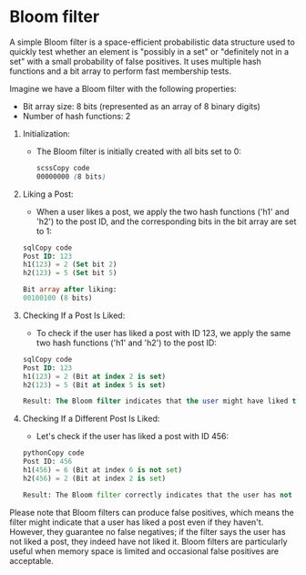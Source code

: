 # Bloom filter

A simple Bloom filter is a space-efficient probabilistic data structure used to quickly test whether an element is "possibly in a set" or "definitely not in a set" with a small probability of false positives. It uses multiple hash functions and a bit array to perform fast membership tests.

Imagine we have a Bloom filter with the following properties:

- Bit array size: 8 bits (represented as an array of 8 binary digits)
- Number of hash functions: 2
1. Initialization:
    - The Bloom filter is initially created with all bits set to 0:
        
        ```scss
        scssCopy code
        00000000 (8 bits)
        
        ```
        
2. Liking a Post:
    - When a user likes a post, we apply the two hash functions ('h1' and 'h2') to the post ID, and the corresponding bits in the bit array are set to 1:
    
    ```sql
    sqlCopy code
    Post ID: 123
    h1(123) = 2 (Set bit 2)
    h2(123) = 5 (Set bit 5)
    
    Bit array after liking:
    00100100 (8 bits)
    
    ```
    
3. Checking If a Post Is Liked:
    - To check if the user has liked a post with ID 123, we apply the same two hash functions ('h1' and 'h2') to the post ID:
    
    ```sql
    sqlCopy code
    Post ID: 123
    h1(123) = 2 (Bit at index 2 is set)
    h2(123) = 5 (Bit at index 5 is set)
    
    Result: The Bloom filter indicates that the user might have liked the post (with some probability of false positives).
    
    ```
    
4. Checking If a Different Post Is Liked:
    - Let's check if the user has liked a post with ID 456:
    
    ```python
    pythonCopy code
    Post ID: 456
    h1(456) = 6 (Bit at index 6 is not set)
    h2(456) = 2 (Bit at index 2 is set)
    
    Result: The Bloom filter correctly indicates that the user has not liked the post.
    
    ```
    

Please note that Bloom filters can produce false positives, which means the filter might indicate that a user has liked a post even if they haven't. However, they guarantee no false negatives; if the filter says the user has not liked a post, they indeed have not liked it. Bloom filters are particularly useful when memory space is limited and occasional false positives are acceptable.